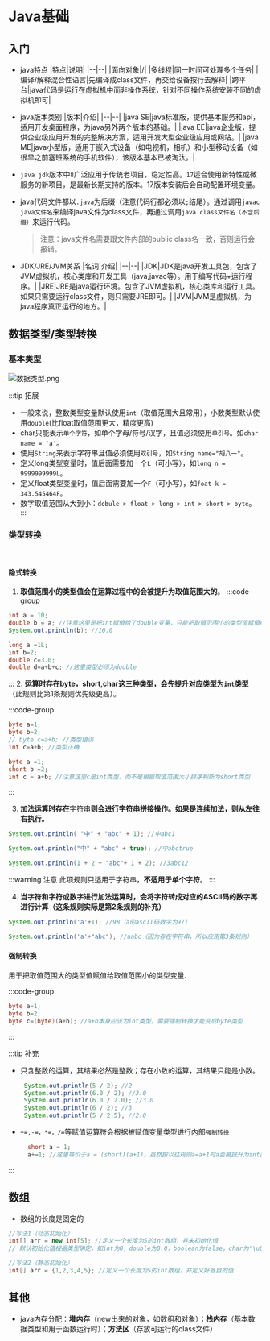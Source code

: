 # Java基础

## 入门
- java特点
  |特点|说明|
  |--|--|
  |面向对象|/|
  |多线程|同一时间可处理多个任务|
  |编译/解释混合性语言|先编译成class文件，再交给设备按行去解释|
  |跨平台|java代码是运行在虚拟机中而非操作系统，针对不同操作系统安装不同的虚拟机即可|
- java版本类别
  |版本|介绍|
  |--|--|
  |java SE|java标准版，提供基本服务和api，适用开发桌面程序，为java另外两个版本的基础。|
  |java EE|java企业版，提供企业级应用开发的完整解决方案，适用开发大型企业级应用或网站。|
  |java ME|java小型版，适用于嵌入式设备（如电视机，相机）和小型移动设备（如很早之前塞班系统的手机软件），该版本基本已被淘汰。|

- `java jdk`版本中`8`广泛应用于传统老项目，稳定性高。`17`适合使用新特性或微服务的新项目，是最新长期支持的版本。17版本安装后会自动配置环境变量。
- java代码文件都以`.java`为后缀（注意代码行都必须以`;`结尾）。通过调用`javac java文件名`来编译java文件为class文件，再通过调用`java class文件名（不含后缀）`来运行代码。
  > 注意：java文件名需要跟文件内部的public class名一致，否则运行会报错。
- JDK/JRE/JVM关系
  |名词|介绍|
  |--|--|
  |JDK|JDK是java开发工具包，包含了JVM虚拟机，核心类库和开发工具（java,javac等）。用于编写代码+运行程序。|
  |JRE|JRE是java运行环境。包含了JVM虚拟机，核心类库和运行工具。如果只需要运行class文件，则只需要JRE即可。|
  |JVM|JVM是虚拟机，为java程序真正运行的地方。|

## 数据类型/类型转换

### 基本类型

![数据类型.png](/java_data_type.png)

:::tip 拓展
- 一般来说，整数类型变量默认使用`int`（取值范围大且常用），小数类型默认使用`double`(比float取值范围更大，精度更高)
- char只能表示`单个字符`，如单个字母/符号/汉字，且值必须使用`单引号`。如`char name = 'a'`。
- 使用`String`来表示字符串且值必须使用`双引号`，如`String name="胡八一"`。
- 定义long类型变量时，值后面需要加一个`L`（可小写），如`long n = 9999999999L`。
- 定义float类型变量时，值后面需要加一个`F`（可小写），如`foat k = 343.545464F`。
- 数字取值范围从大到小：`dobule > float > long > int > short > byte`。
:::  

### 类型转换

<br/>

#### 隐式转换

1. **取值范围小的类型值会在运算过程中的会被提升为取值范围大的**。
:::code-group
```java [示例1]
int a = 10;
double b = a; //注意这里是把int赋值给了double变量，只能把取值范围小的类型值赋值给取值范围大的。
System.out.println(b); //10.0
```
```java [示例2]
long a =1L;
int b=2;
double c=3.0;
double d=a+b+c; //这里类型必须为double
```
:::
2. **运算时存在byte，short,char这三种类型，会先提升对应类型为`int`类型**（此规则比第1条规则优先级更高）。

:::code-group
```java [示例1]
byte a=1;
byte b=2;
// byte c=a+b; //类型错误
int c=a+b; //类型正确  
```
```java [示例2]
byte a =1;
short b =2;
int c = a+b; //注意这里c是int类型，而不是根据取值范围大小排序判断为short类型
```
:::

3. **加法运算时存在**字符串**则会进行字符串拼接操作。如果是连续加法，则从左往右执行。**

```java 
System.out.println( "中" + "abc" + 1); //中abc1

System.out.println("中" + "abc" + true); //中abctrue

System.out.println(1 + 2 + "abc"+ 1 + 2); //3abc12
```
:::warning 注意
此项规则只适用于字符串，**不适用于单个字符**。
:::

4. **当字符和字符或数字进行加法运算时，会将字符转成对应的ASCII码的数字再进行计算（这条规则实际是第2条规则的补充）**

```java 
System.out.println('a'+1); //98（a的ascII码数字为97）

System.out.println('a'+"abc"); //aabc（因为存在字符串，所以应用第3条规则）  
```


#### 强制转换

用于把取值范围大的类型值赋值给取值范围小的类型变量.

:::code-group
```java [示例1]
byte a=1;
byte b=2;
byte c=(byte)(a+b); //a+b本身应该为int类型，需要强制转换才能变成byte类型  
```
:::

:::tip 补充

- 只含整数的运算，其结果必然是整数；存在小数的运算，其结果只能是小数。

  ```java
   System.out.println(5 / 2); //2
   System.out.println(6.0 / 2); //3.0
   System.out.println(6.0 / 2.0); //3.0
   System.out.println(6 / 2); //3
   System.out.println(5 / 2.5); //2.0
  ```
- `+=,-=，*=，/=`等赋值运算符会根据被赋值变量类型进行内部`强制转换`
  ```java
    short a = 1;
    a+=1; //这里等价于a = (short)(a+1)。虽然按以往规则a=a+1时a会被提升为int类型，但赋值运算符是特殊情况。
  ```
:::


## 数组

- 数组的长度是固定的
```java
//写法1（动态初始化）
int[] arr = new int[5]; //定义一个长度为5的int数组，并未初始化值
// 默认初始化值根据类型确定，如int为0，double为0.0，boolean为false，char为'\u0000'（空字符）

//写法2（静态初始化）
int[] arr = {1,2,3,4,5}; //定义一个长度为5的int数组，并定义好各自的值
```

## 其他

- java内存分配：**堆内存**（new出来的对象，如数组和对象）；**栈内存**（基本数据类型和用于函数运行时）；**方法区**（存放可运行的class文件）
